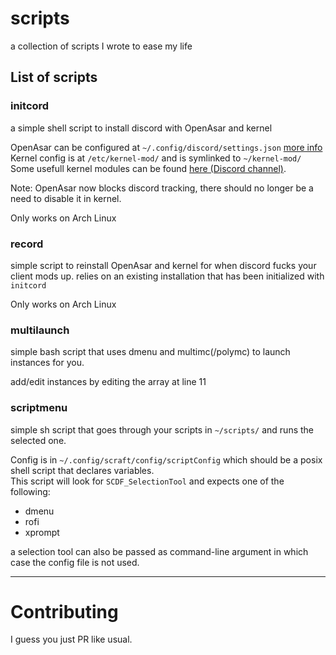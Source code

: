 # scripts
a collection of scripts I wrote to ease my life

## List of scripts

### initcord
a simple shell script to install discord with OpenAsar and kernel

OpenAsar can be configured at `~/.config/discord/settings.json` [more info](https://github.com/GooseMod/OpenAsar#config)  
Kernel config is at `/etc/kernel-mod/` and is symlinked to `~/kernel-mod/`  
Some usefull kernel modules can be found [here (Discord channel)](https://discord.com/channels/891039687785996328/899717501120806963).

Note: OpenAsar now blocks discord tracking, there should no longer be a need to disable it in kernel.

Only works on Arch Linux

### record
simple script to reinstall OpenAsar and kernel for when discord fucks your client mods up.
relies on an existing installation that has been initialized with `initcord`

Only works on Arch Linux

### multilaunch
simple bash script that uses dmenu and multimc(/polymc) to launch instances for you.

add/edit instances by editing the array at line 11

### scriptmenu
simple sh script that goes through your scripts in `~/scripts/` and runs the selected one.

Config is in `~/.config/scraft/config/scriptConfig` which should be a posix shell script that declares variables.  
This script will look for `SCDF_SelectionTool` and expects one of the following:

- dmenu
- rofi
- xprompt

a selection tool can also be passed as command-line argument in which case the config file is not used.

---
# Contributing
I guess you just PR like usual.
